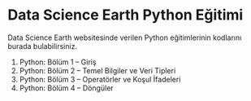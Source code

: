 # Data Science Earth Python Eğitimi
Data Science Earth websitesinde verilen Python eğitimlerinin kodlarını burada bulabilirsiniz.

1. Python: Bölüm 1 – Giriş
2. Python: Bölüm 2 – Temel Bilgiler ve Veri Tipleri
3. Python: Bölüm 3 – Operatörler ve Koşul İfadeleri
4. Python: Bölüm 4 – Döngüler
